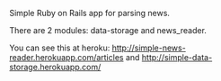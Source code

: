 Simple Ruby on Rails app for parsing news.

There are 2 modules: data-storage and news_reader.

You can see this at heroku: http://simple-news-reader.herokuapp.com/articles and http://simple-data-storage.herokuapp.com/
